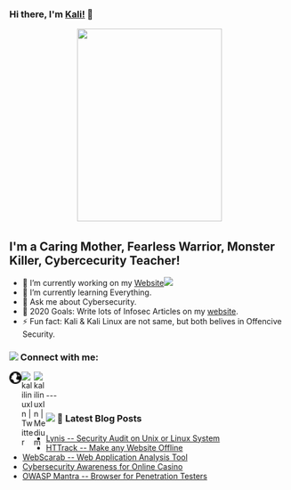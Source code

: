 ### Hi there, I'm [Kali!](https://www.kalilinux.in) 👋

<p align="center">
  <img width="260" height="346" src="https://raw.githubusercontent.com/jaykali/jaykali/master/kali.gif">
</p>

## I'm a Caring Mother, Fearless Warrior, Monster Killer, Cybercecurity Teacher!
 - 🔭 I’m currently working on my [Website](https://www.kalilinux.in)<img src="https://media.giphy.com/media/WUlplcMpOCEmTGBtBW/giphy.gif" width="50">
  - 🌱 I’m currently learning Everything.
  - 💬 Ask me about Cybersecurity.
  - 🥅 2020 Goals: Write lots of Infosec Articles on my [website](https://www.kalilinux.in).
  - ⚡ Fun fact: Kali & Kali Linux are not same, but both belives in Offencive Security.

### <img height="30" src="https://raw.githubusercontent.com/jaykali/jaykali/master/soulgem-homura.gif"/> Connect with me:

[<img align="left" alt="kalilinux.in" width="22px" src="https://raw.githubusercontent.com/iconic/open-iconic/master/svg/globe.svg" />][website]
[<img align="left" alt="kalilinuxIn | Twitter" width="22px" src="https://cdn.jsdelivr.net/npm/simple-icons@v3/icons/twitter.svg" />][twitter]
[<img align="left" alt="kalilinuxIn | Medium" width="22px" src="https://raw.githubusercontent.com/jaykali/jaykali/master/github.png" />][github]

<br />
<br />
---

### <img height="30" src="https://raw.githubusercontent.com/jaykali/jaykali/master/soulgem-sayaka.gif"/> 📕 Latest Blog Posts
<!-- BLOG-POST-LIST:START -->
- [Lynis -- Security Audit on Unix or Linux System](https://www.kalilinux.in/2020/10/lynis-kali-linux-2020.html)
- [HTTrack -- Make any Website Offline](https://www.kalilinux.in/2020/10/httrack-kali-linux.html)
- [WebScarab -- Web Application Analysis Tool](https://www.kalilinux.in/2020/10/webscarab.html)
- [Cybersecurity Awareness for Online Casino](https://www.kalilinux.in/2020/10/cybersecurity-awareness-for-online.html)
- [OWASP Mantra -- Browser for Penetration Testers](https://www.kalilinux.in/2020/10/owasp-mantra-kali-linux-2020.html)
<!-- BLOG-POST-LIST:END -->





[website]: https://www.kalilinux.in
[twitter]: https://twitter.com/KaliLinux_in
[github]: https://github.com/jaykali
